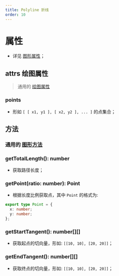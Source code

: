 ```yaml
---
title: Polyline 折线
order: 10
---
```


# 属性

- 详见 [图形属性](/zh/docs/api/shape/api#属性)；

## attrs 绘图属性

> 通用的 [绘图属性](/zh/docs/api/shape/attrs)

### points

- 形如 `[ [ x1, y1 ], [ x2, y2 ], ... ]` 的点集合；

## 方法

### 通用的 [图形方法](/zh/docs/api/shape#方法)

### getTotalLength(): number

- 获取路径长度；

### getPoint(ratio: number): Point

- 根据长度比例获取点，其中 `Point` 的格式为:

```ts
export type Point = {
  x: number;
  y: number;
};
```

### getStartTangent(): number[][]

- 获取起点的切向量，形如: `[[10, 10], [20, 20]]`；

### getEndTangent(): number[][]

- 获取终点的切向量，形如: `[[10, 10], [20, 20]]`；
